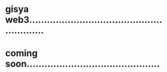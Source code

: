 # gisya web3..........................................................
# coming soon.............................................
